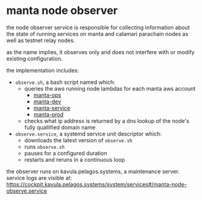 # manta node observer

the node observer service is responsible for collecting information about the state of running services on manta and calamari parachain nodes as well as testnet relay nodes.

as the name implies, it observes only and does not interfere with or modify existing configuration.

the implementation includes:

- `observe.sh`, a bash script named which:
  - queries the aws running node lambdas for each manta aws account
    - [manta-ops](https://7p1eol9lz4.execute-api.us-east-1.amazonaws.com/prod/instances)
    - [manta-dev](https://mab48pe004.execute-api.us-east-1.amazonaws.com/prod/instances)
    - [manta-service](https://l7ff90u0lf.execute-api.us-east-1.amazonaws.com/prod/instances)
    - [manta-prod](https://hzhmt0krm0.execute-api.us-east-1.amazonaws.com/prod/instances)
  - checks what ip address is returned by a dns lookup of the node's fully quallified domain name
- `observe.service`, a systemd service unit descriptor which:
  - downloads the latest version of `observe.sh`
  - runs `observe.sh`
  - pauses for a configured duration
  - restarts and reruns in a continuous loop

the observer runs on kavula.pelagos.systems, a maintenance server. service logs are visible at: https://cockpit.kavula.pelagos.systems/system/services#/manta-node-observe.service
